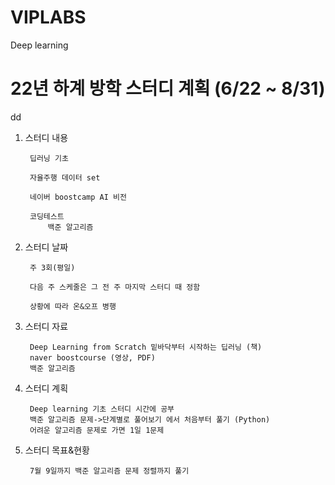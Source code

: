 # VIPLABS
Deep learning


22년 하계 방학 스터디 계획 (6/22 ~ 8/31)
==================================

dd
1. 스터디 내용

        딥러닝 기초
   
        자율주행 데이터 set
   
        네이버 boostcamp AI 비전
   
        코딩테스트
            백준 알고리즘
      
2. 스터디 날짜

        주 3회(평일)
    
        다음 주 스케줄은 그 전 주 마지막 스터디 때 정함
    
        상황에 따라 온&오프 병행


3. 스터디 자료
        
        Deep Learning from Scratch 밑바닥부터 시작하는 딥러닝 (책)
        naver boostcourse (영상, PDF)
        백준 알고리즘
        
4. 스터디 계획

        Deep learning 기초 스터디 시간에 공부
        백준 알고리즘 문제->단계별로 풀어보기 에서 처음부터 풀기 (Python)
        어려운 알고리즘 문제로 가면 1일 1문제
      
    
    
5. 스터디 목표&현황

        7월 9일까지 백준 알고리즘 문제 정렬까지 풀기
